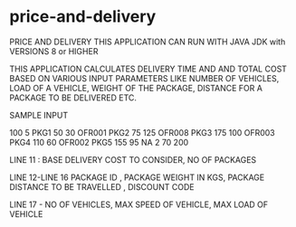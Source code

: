 # price-and-delivery

PRICE AND DELIVERY 
THIS APPLICATION CAN RUN WITH JAVA JDK with VERSIONS 8 or HIGHER

THIS APPLICATION CALCULATES DELIVERY TIME AND AND TOTAL COST BASED ON VARIOUS INPUT PARAMETERS LIKE NUMBER OF VEHICLES,
LOAD OF A VEHICLE, WEIGHT OF THE PACKAGE, DISTANCE FOR A PACKAGE TO BE DELIVERED ETC.

SAMPLE INPUT 

100 5
PKG1 50 30 OFR001
PKG2 75 125 OFR008
PKG3 175 100 OFR003
PKG4 110 60 OFR002
PKG5 155 95 NA
2 70 200

LINE 11 : BASE DELIVERY COST TO CONSIDER, NO OF PACKAGES


LINE 12-LINE 16 PACKAGE ID , PACKAGE WEIGHT IN KGS, PACKAGE DISTANCE TO BE TRAVELLED , DISCOUNT CODE


LINE 17 - NO OF VEHICLES, MAX SPEED OF VEHICLE, MAX LOAD OF VEHICLE
